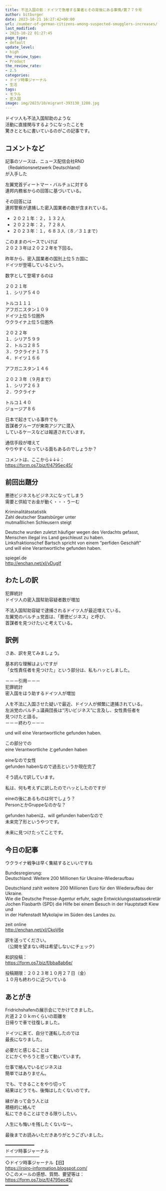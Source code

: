 ```yaml
---
title: 不法入国の影：ドイツで急増する業者とその背後にある事情/第７７９号
author: bitburger
date: 2023-10-21 16:27:42+00:00
url: /number-of-german-citizens-among-suspected-smugglers-increases/
last_modified:
- 2023-10-22 01:27:45
page_type:
- default
update_level:
- high
the_review_type:
- Product
the_review_rate:
- 2.5
categories:
- ドイツ時事ジャーナル
- 生活
tags:
- モラル
- 密入国
image: img/2023/10/migrant-393130_1280.jpg
---
```

ドイツ人も不法入国幇助のような  
活動に直接関与するようになったことを  
驚きとともに書いているのがこの記事です。

## コメントなど
記事のソースは、ニュース配信会社RND  
（Redaktionsnetzwerk Deutschland）  
が入手した

左翼党首ディートマー・バルチュに対する  
連邦内務省からの回答に基づいている。

その回答には  
連邦警察が逮捕した密入国業者の数が含まれている。

<ul class="wp-block-list">
  <li>
    <span class="fz-20px"><span class="bold">２０２１年：２，１３２人</span></span>
  </li>
  <li>
    <span class="fz-20px"><span class="bold">２０２２年：２，７２８人</span></span>
  </li>
  <li>
    <span class="fz-20px"><span class="bold">２０２３年：１，６８３人（８／３１まで）</span></span>
  </li>
</ul>

このままのペースでいけば  
２０２３年は２０２２年を下回る。

昨年から、密入国業者の国別上位５カ国に  
ドイツが登場しているという。

数字として登場するのは

<span class="bold"><span class="marker">２０２１年</span></span>  
１．シリア５４０

トルコ１１１  
アフガニスタン１０９  
ドイツ上位５位圏外  
ウクライナ上位５位圏外

<span class="bold"><span class="marker">２０２２年</span></span>  
１．シリア５９９  
２．トルコ２８５  
３．ウクライナ１７５  
４．ドイツ１６６

アフガニスタン１４６

<span class="bold"><span class="marker">２０２３年（９月まで）</span></span>  
１．シリア２６３  
２．ウクライナ

トルコ１４０  
ジョージア８６

日本で起きている事件でも  
首謀者グループが東南アジアに潜入  
しているケースなどは報道されています。

通信手段が増えて  
やりやすくなっている面もあるのでしょうか？

コメントは、ここから↓↓↓：  
<https://form.os7.biz/f/4795ec45/>

## 前回出題分
悪徳ビジネスもビジネスになってしまう  
需要と供給でお金が動く・・・うーむ

Kriminalitätsstatistik  
Zahl deutscher Staatsbürger unter  
mutmaßlichen Schleusern steigt

Deutsche wurden zuletzt häufiger wegen des Verdachts gefasst,  
Menschen illegal ins Land geschleust zu haben.  
Linksfraktionschef Bartsch spricht von einem &#8220;perfiden Geschäft&#8221;  
und will eine Verantwortliche gefunden haben.

spiegel.de  
<http://enchan.net/xl/vDugIf>

## わたしの訳
犯罪統計  
ドイツ人の密入国幇助容疑者数が増加

不法入国幇助容疑で逮捕されるドイツ人が最近増えている。  
左翼党のバルチュ党首は、「悪徳ビジネス」と呼び、  
首謀者を見つけたいと考えている。

## 訳例
さあ、訳を見てみましょう。

基本的な理解はよいですが  
「女性責任者を見つけた」という部分は、私もハッとしました。

－－－引用－－－  
犯罪統計  
密入国をほう助するドイツ人が増加

人を不法に入国させた疑いで最近、ドイツ人が頻繁に逮捕されている。  
左派党のバルチュ議員団長は“汚いビジネス”に言及し、女性責任者を  
見つけたと語る。  
－－－終わり－－－

und will eine Verantwortliche gefunden haben.

この部分での  
eine Verantwortliche とgefunden haben

eineなので女性  
gefunden habenなので過去というか現在完了

そう読んで訳しています。

私は、何も考えずに訳したのでハッとしたのですが

eineの後にあるものは何でしょう？  
PersonとかGruppeなのかな？

gefunden habenは、will gefunden habenなので  
<span class="bold"><span class="marker-under">未来完了形</span></span>というやつです。

未来に見つけたってことです。

## 今日の記事
ウクライナ戦争は早く集結するといいですね

Bundesregierung:  
Deutschland: Weitere 200 Millionen für Ukraine-Wiederaufbau

Deutschland zahlt weitere 200 Millionen Euro für den Wiederaufbau der Ukraine.  
Wie die Deutsche Presse-Agentur erfuhr, sagte Entwicklungsstaatssekretär  
Jochen Flasbarth (SPD) die Hilfe bei einem Besuch in der Hauptstadt Kiew und  
in der Hafenstadt Mykolajiw im Süden des Landes zu.

zeit online  
<http://enchan.net/xl/CkoV6e>

訳を送ってください。  
（公開を望まない時は希望しないにチェック）

和訳投稿：  
<https://form.os7.biz/f/bba8ab6e/>

投稿期限：２０２３年１０月２７日（金）  
１０月も終わりに近づいている

## あとがき
Fridrichshafenの展示会にでかけてきました。  
片道２２０ｋｍくらいの距離を  
日帰りで車で往復しました。

ドイツに来て、自分で運転したのでは  
最長になりました。

必要だと感じることは  
とにかくやろうと思って動いています。

仕事で絡んでいるビジネスは  
簡単ではありません。

でも、できることをやり切って  
結果はどうでも、後悔はしたくないのです。

縁があって会う人とは  
積極的に絡んで  
私にできることはできる限りしたい。

人生にも悔いを残したくないなー。

最後までお読みいただきありがとうございました。

━━━━━━━━━━━  
ドイツ時事ジャーナル  
───────────  
◇ドイツ時事ジャーナル【旧】  
<https://iroiro-information.blogspot.com/>  
◇このメールの感想、質問、要望等は：  
<https://form.os7.biz/f/4795ec45/>  
━━━━━━━━━━━━━━━━━━━━━━━━